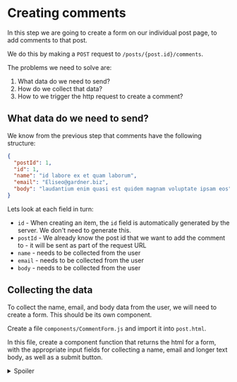 # Creating comments

In this step we are going to create a form on our individual post page, to add comments to that post.

We do this by making a `POST` request to `/posts/{post.id}/comments`.

The problems we need to solve are:
1. What data do we need to send?
2. How do we collect that data?
3. How to we trigger the http request to create a comment?


## What data do we need to send?

We know from the previous step that comments have the following structure:

```json
{
  "postId": 1,
  "id": 1,
  "name": "id labore ex et quam laborum",
  "email": "Eliseo@gardner.biz",
  "body": "laudantium enim quasi est quidem magnam voluptate ipsam eos"
}
```

Lets look at each field in turn:
- `id` - When creating an item, the `id` field is automatically generated by the server. We don't need to generate this.
- `postId` - We already know the post id that we want to add the comment to - it will be sent as part of the request URL
- `name` - needs to be collected from the user
- `email` - needs to be collected from the user
- `body` - needs to be collected from the user

## Collecting the data
To collect the name, email, and body data from the user, we will need to create a form. This should be its own component.

Create a file `components/CommentForm.js` and import it into `post.html`.

In this file, create a component function that returns the html for a form, with the appropriate input fields for collecting a name, email and longer text body, as well as a submit button.

<details>
  <summary>Spoiler</summary>

  ```html
  <form>
    <input type="text" />
    <input type="text" />
    <textarea></textarea>
    <button type="submit" />
  </form>
  ```

</details>
